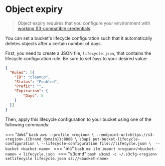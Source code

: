 # Object expiry

> Object expiry requires that you configure your environment with
> [working S3-compatible credentials](credentials.md).


You can set a bucket's lifecycle configuration such that it automatically 
deletes objects after a certain number of days. 

First, you need to create a JSON file, `lifecycle.json`, that contains
the lifecycle configuration rule. Be sure to set `Days` to your
desired value:

```json
{
  "Rules": [{
    "ID": "cleanup",
    "Status": "Enabled",
    "Prefix": "",
    "Expiration": {
        "Days": 5
    }
  }]
}
```

Then, apply this lifecycle configuration to your bucket using one of
the following commands:

=== "aws"
    ```bash
    aws --profile <region> \
      --endpoint-url=https://s3-<region>.{{brand_domain}}:8080 \
      s3api put-bucket-lifecycle-configuration \
	  --lifecycle-configuration file://lifecycle.json \ 
	  --bucket <bucket-name>
    ```
=== "mc"
    ```bash
    mc ilm import <region>/<bucket-name> < lifecycle.json
    ```
=== "s3cmd"
    ```bash
	s3cmd -c ~/.s3cfg-<region> setlifecycle lifecycle.json s3://<bucket-name>
    ```

